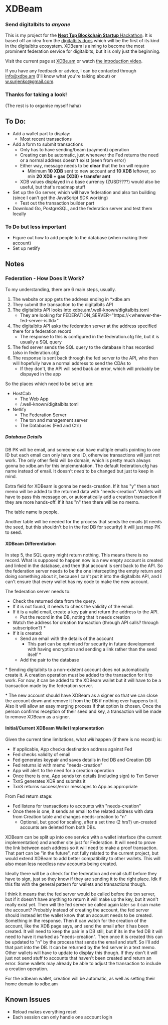 # XDBeam

### Send digitalbits to *anyone*

This is my project for the [**Next Top Blockchain Startup** Hackathon][1].
It is based off an idea from the [digitalbits docs][2] which will be the first of its kind in the digitalbits ecosystem.
XDBeam is aiming to become the most prominent federation service for digitalbits, but it is only just the beginning.

Visit the current page at [XDBe.am][3] or watch [the introduction video][4].

If you have any feedback or advice, I can be contacted through info@xdbe.am (I'll know what you're talking about) or w.surjenko@gmail.com.

[1]: https://topblockchainstartup.com/
[2]: https://developer.digitalbits.io/guides/things-to-build.html#digitalbits-to-any-email-address
[3]: https://XDBe.am
[4]: /# "It's not here yet hehe"

### Thanks for taking a look!

(The rest is to organise myself haha)

## To Do:

- Add a wallet part to display:
  - Most recent transactions
- Add a form to submit transactions
  - Only has to have sending/beam (payment) operation
  - Creating can be automatic, just whenever the Fed returns the need or a normal address doesn't exist (seen from error)
  - Either way, message needs to be **clear** that the txn will require 
    - Minimum **10 XDB** sent to new account and **10 XDB** leftover, so min **20 XDB + gas (XDB) + transfer amt**
  - XDB values displayed in a base currency (ZUSD????) would also be useful, but that's roadmap stuff
- Set up the Go server, which will have federation and also txn building (since I can't get the JavaScript SDK working)
  - Test out the transaction builder part
- Download Go, PostgreSQL, and the federation server and test them locally


### To Do but less important

- Figure out how to add people to the database (when making their account)
- Set up netlify

## Notes

### Federation - How Does It Work?

To my understanding, there are 6 main steps, usually.

1. The website or app gets the address ending in *xdbe.am
2. They submit the transaction to the digitalbits API
3. The digitalbits API looks into xdbe.am/.well-known/digitalbits.toml
   - They are looking for FEDERATION_SERVER="https://<wherever-the-fed-server-is.tld>"
4. The digitalbits API asks the federation server at the address specified there for a federation record
    - The response to this is configured in the federation.cfg file, but it is usually a SQL query
5. The fed server sends the SQL query to the database it has recorded (also in federation.cfg)
6. The response is sent back through the fed server to the API, who then will hopefully have a normal address to send the CDAs to
   - If they don't, the API will send back an error, which will probably be dispayed in the app

So the places which need to be set up are:
- HostCab
  - The Web App
  - /.well-known/digitalbits.toml
- Netlify
  - The Federation Server
  - The txn and management server
  - The Databases (Fed and Ctrl)

##### Database Details

DB PK will be email, and someone can have multiple emails pointing to one ID but each email can only have one ID, otherwise transactions will just not work.
The only other field will be domain, which is pretty much always gonna be xdbe.am for this implementation.
The default federation.cfg has name instead of email. It doesn't *need* to be changed but just to keep in mind.

Extra field for XDBeam is gonna be needs-creation.
If it has "y" then a text memo will be added to the returned data with "needs-creation".
  Wallets will have to pass this message on, or automatically add a creation transaction if they are more hands-off.
If it has "n" then there will be no memo.

The table name is people.

Another table will be needed for the process that sends the emails (it needs the seed, but this shouldn't be in the fed DB for security)
It will just map PK to seed.

#### XDBeam Differentiation

In step 5, the SQL query might return nothing. This means there is no record.
What is supposed to happen now is a new empty account is created and linked in the database, and then that account is sent back to the API.
So the federation server needs to be the one intercepting the empty return and doing something about it, 
because I can't put it into the digitalbits API, and I can't ensure that every wallet has my code to make the new account.

The federation server needs to: 
- Check the returned data from the query.
- If it is not found, it needs to check the validity of the email.
- If it is a valid email, create a key pair and return the address to the API.
  - Put the record in the DB, noting that it needs creation
- Watch the address for creation transaction (through API calls? through subscription?) \*
- If it is created:
  - Send an email with the details of the account
    - This part can be optimised for security in future development with having encryption and sending a link rather than the seed itself \*
  - Add the pair to the database
  
\* Sending digitalbits to a non-existent account does not automatically create it.
A creation operation must be added to the transaction for it to work.
For now, it can be added to the XDBeam wallet but it will have to be a transaction made by the federation server.
  
\* The new account should have XDBeam as a signer so that we can close the account down and remove it from the DB if nothing ever happens to it.
Also it will allow an easy merging process if that option is chosen.
Once the person confirms reception of their seed and key, a transaction will be made to remove XDBeam as a signer.
  
#### Initial/Current XDBeam Wallet Implementation  
  
Given the current time limitations, what *will* happen (if there is no record) is:
- If applicable, App checks destination address against Fed
- Fed checks validity of email
- Fed generates keypair and saves details in fed DB and Creation DB
- Fed returns id with memo "needs-creation"
- App will alert to the need for a creation operation
- Once there is one, App sends txn details (including sign) to Txn Server
- TxnS generates XDR and submits it
- TxnS returns success/error messages to App as appropriate

From Fed return stage:
- Fed listens for transactions to accounts with "needs-creation"
- Once there is one, it sends an email to the related address with data from Creation table and changes needs-creation to "n"
  - Optional, but good for scaling, after a set time (2 hrs?) un-created accounts are deleted from both DBs.
  
XDBeam can be split up into one service with a wallet interface (the current implementation) and another site just for Federation.
It will need to prove the link between each address so it will need to make a proof transaction.
That part can be "in the future", not fully related to the current project, but would extend XDBeam to add better compatibility to other wallets.
This will also mean less needless new accounts being created.

Ideally there will be a check for the federation and email stuff before they have to sign, just so they know if they are sending it to the right place.
Idk if this fits with the general pattern for wallets and transactions though.

I think it means that the fed server would be called before the txn server, but if it doesn't have anything to return it will make up the key, but it won't really exist yet. Then will the fed server be called again later so it can make the account?
Probably instead of creating the account, the fed server should instead let the wallet know that an account needs to be created. Something in the response.
Then it can watch for the creation of the account, like the XDB page says, and send the email after it has been created. 
It will need to keep the pair in a DB still, but if its in the fed DB it will need to have it marked as "needs-creation".
Then once it is created this can be updated to "n" by the process that sends the email and stuff.
So I'll add that part into the DB.
It can be returned by the fed server in a text memo.
Other wallets will have to update to display this though.
If they don't it will just not send stuff to accounts that haven't been created and return an error.
Some wallets may already be able to adjust the transaction to include a creation operation.

For the xdbeam wallet, creation will be automatic, as well as setting their home domain to xdbe.am

## Known Issues

- Reload makes everything reset
- Each session can only handle one account login
